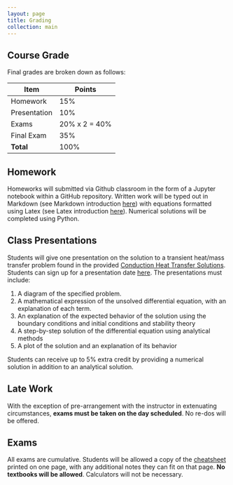 ```yaml
---
layout: page
title: Grading
collection: main
---
```


## Course Grade

Final grades are broken down as follows:

| **Item**           | **Points**    |
| ------------------ | ------------- |
| Homework           | 15%           |
| Presentation       | 10%           |
| Exams              | 20% x 2 = 40% |
| Final Exam         | 35%           |
| **Total**          | 100%          |

## Homework

Homeworks will submitted via Github classroom in the form of a Jupyter notebook within a GitHub repository. Written work will be typed out in Markdown (see Markdown introduction [here](https://www.markdownguide.org/basic-syntax/)) with equations formatted using Latex (see Latex introduction [here](https://www.overleaf.com/learn/latex/Mathematical_expressions)). Numerical solutions will be completed using Python.

## Class Presentations

Students will give one presentation on the solution to a transient heat/mass transfer problem found in the provided [Conduction Heat Transfer Solutions](https://github.com/uw-cheme512/gradmath2019/blob/master/student_presentations/heat_transfer_solutions.pdf). Students can sign up for a presentation date [here](https://docs.google.com/spreadsheets/d/1kF6XKiX3tJOpuOQfxG4tSMkHaaxj6yw-UsPFIz7lbQo/edit?usp=sharing). The presentations must include:

1. A diagram of the specified problem.
2. A mathematical expression of the unsolved differential equation, with an explanation of each term.
3. An explanation of the expected behavior of the solution using the boundary conditions and initial conditions and stability theory
3. A step-by-step solution of the differential equation using analytical methods
4. A plot of the solution and an explanation of its behavior

Students can receive up to 5% extra credit by providing a numerical solution in addition to an analytical solution.

## Late Work

With the exception of pre-arrangement with the instructor in extenuating circumstances, **exams must be taken on the day scheduled**. No re-dos will be offered.

## Exams

All exams are cumulative. Students will be allowed a copy of the [cheatsheet](https://github.com/uw-cheme512/uw-cheme512.github.io/raw/master/notebooks/cheatsheet.pdf) printed on one page, with any additional notes they can fit on that page. **No textbooks will be allowed**. Calculators will not be necessary.
